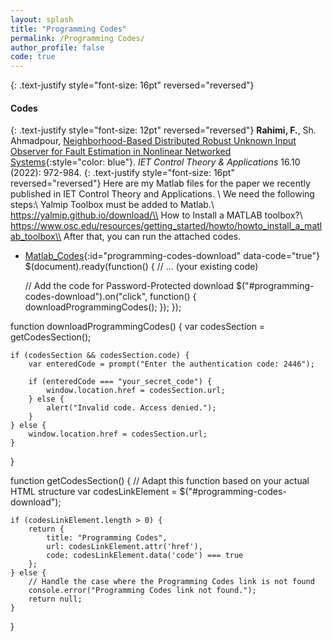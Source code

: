 ```yaml
---
layout: splash
title: "Programming Codes"
permalink: /Programming Codes/
author_profile: false
code: true
---
```



{: .text-justify style="font-size: 16pt" reversed="reversed"}
#### Codes


{: .text-justify style="font-size: 12pt" reversed="reversed"}
**Rahimi, F.**, Sh. Ahmadpour, [Neighborhood-Based Distributed Robust Unknown Input Observer for Fault Estimation in Nonlinear Networked Systems](https://ietresearch.onlinelibrary.wiley.com/doi/full/10.1049/cth2.12278){:style="color: blue"}. *IET Control Theory & Applications* 16.10 (2022): 972-984.
{: .text-justify style="font-size: 16pt" reversed="reversed"}
Here are my Matlab files for the paper we recently published in IET Control Theory and Applications. \\
We need the following steps:\\
Yalmip Toolbox must be added to Matlab.\\
https://yalmip.github.io/download/\\
How to Install a MATLAB toolbox?\\
https://www.osc.edu/resources/getting_started/howto/howto_install_a_matlab_toolbox\\
After that, you can run the attached codes. 
- [Matlab_Codes](/files/CodeprogrammingMatlab_example2_2.rar){:id="programming-codes-download" data-code="true"}
$(document).ready(function() {
    // ... (your existing code)

    // Add the code for Password-Protected download
    $("#programming-codes-download").on("click", function() {
        downloadProgrammingCodes();
    });
});

function downloadProgrammingCodes() {
    var codesSection = getCodesSection();
    
    if (codesSection && codesSection.code) {
        var enteredCode = prompt("Enter the authentication code: 2446");

        if (enteredCode === "your_secret_code") {
            window.location.href = codesSection.url;
        } else {
            alert("Invalid code. Access denied.");
        }
    } else {
        window.location.href = codesSection.url;
    }
}

function getCodesSection() {
    // Adapt this function based on your actual HTML structure
    var codesLinkElement = $("#programming-codes-download");

    if (codesLinkElement.length > 0) {
        return {
            title: "Programming Codes",
            url: codesLinkElement.attr('href'),
            code: codesLinkElement.data('code') === true
        };
    } else {
        // Handle the case where the Programming Codes link is not found
        console.error("Programming Codes link not found.");
        return null;
    }
}




